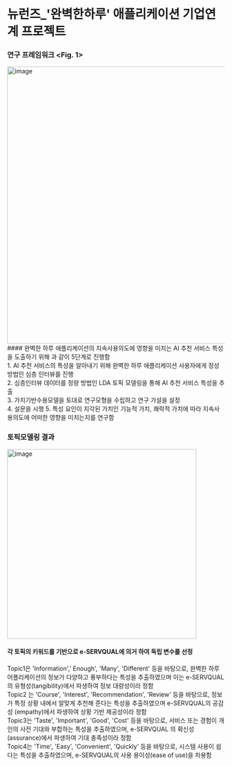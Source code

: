 # 뉴런즈_'완벽한하루' 애플리케이션 기업연계 프로젝트

### 연구 프레임워크 <Fig. 1>
<img width="640" alt="image" src="https://github.com/user-attachments/assets/8b9ec253-0612-4edb-9f6b-31206ec3b546" />
</br>
#### 완벽한 하루 애플리케이션의 지속사용의도에 영향을 미치는 AI 추천 서비스 특성을 도출하기 위해 <Fig. 1>과 같이 5단계로 진행함</br>
1. AI 추천 서비스의 특성을 알아내기 위해 완벽한 하루 애플리케이션 사용자에게 정성 방법인 심층 인터뷰를 진행</br>
2. 심층인터뷰 데이터를 정량 방법인 LDA 토픽 모델링을 통해 AI 추천 서비스 특성을 추출</br>
3. 가치기반수용모델을 토대로 연구모형을 수립하고 연구 가설을 설정</br>
4. 설문을 시행
5. 특성 요인이 지각된 가치인 기능적 가치, 쾌락적 가치에 따라 지속사용의도에 어떠한 영향을 미치는지를 연구함</br>

### 토픽모델링 결과 
<img width="438" alt="image" src="https://github.com/user-attachments/assets/fc3a5cb4-2630-4be2-9542-a665f6f0c403" />
</br>

#### 각 토픽의 키워드를 기반으로 e-SERVQUAL에 의거 하여 독립 변수를 선정</br>
Topic1은 'Information',' Enough', 'Many', 'Different' 등을 바탕으로, 완벽한 하루 어플리케이션의 정보가 다양하고 풍부하다는 특성을 추출하였으며 이는 e-SERVQUAL의 유형성(tangibility)에서 파생하여 정보 대량성이라 정함</br>
Topic2 는 'Course', 'Interest', 'Recommendation', 'Review' 등을 바탕으로, 정보가 특정 상황 내에서 알맞게 추천해 준다는 특성을 추출하였으며 e-SERVQUAL의 공감성 (empathy)에서 파생하여 상황 기반 제공성이라 정함 </br>
Topic3는 'Taste', 'Important', 'Good', 'Cost' 등을 바탕으로, 서비스 또는 경험이 개인의 사전 기대와 부합하는 특성을 추출하였으며, e-SERVQUAL 의 확신성(assurance)에서 파생하여 기대 충족성이라 정함</br>
Topic4는 'Time', 'Easy', 'Convenient', 'Quickly' 등을 바탕으로, 시스템 사용이 쉽다는 특성을 추출하였으며, e-SERVQUAL의 사용 용이성(ease of use)을 차용함</br>

